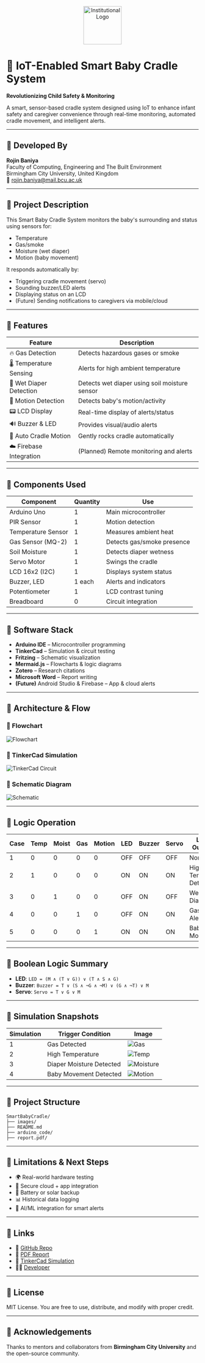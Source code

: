 
<p align="center">
  <img src="images/logo.png" alt="Institutional Logo" height="100"/>
</p>

# 👶 IoT-Enabled Smart Baby Cradle System
**Revolutionizing Child Safety & Monitoring**

A smart, sensor-based cradle system designed using IoT to enhance infant safety and caregiver convenience through real-time monitoring, automated cradle movement, and intelligent alerts.

---

## 👤 Developed By

**Rojin Baniya**  
Faculty of Computing, Engineering and The Built Environment  
Birmingham City University, United Kingdom  
📧 rojin.baniya@mail.bcu.ac.uk

---

## 📌 Project Description

This Smart Baby Cradle System monitors the baby's surrounding and status using sensors for:
- Temperature
- Gas/smoke
- Moisture (wet diaper)
- Motion (baby movement)

It responds automatically by:
- Triggering cradle movement (servo)
- Sounding buzzer/LED alerts
- Displaying status on an LCD
- (Future) Sending notifications to caregivers via mobile/cloud

---

## 🧠 Features

| Feature                | Description |
|------------------------|-------------|
| 🔥 Gas Detection       | Detects hazardous gases or smoke |
| 🌡️ Temperature Sensing | Alerts for high ambient temperature |
| 🍼 Wet Diaper Detection| Detects wet diaper using soil moisture sensor |
| 👶 Motion Detection     | Detects baby's motion/activity |
| 📟 LCD Display         | Real-time display of alerts/status |
| 🔊 Buzzer & LED        | Provides visual/audio alerts |
| 🤖 Auto Cradle Motion  | Gently rocks cradle automatically |
| ☁️ Firebase Integration| (Planned) Remote monitoring and alerts |

---

## 🔧 Components Used

| Component          | Quantity | Use |
|-------------------|----------|-----|
| Arduino Uno       | 1        | Main microcontroller |
| PIR Sensor        | 1        | Motion detection |
| Temperature Sensor| 1        | Measures ambient heat |
| Gas Sensor (MQ-2) | 1        | Detects gas/smoke presence |
| Soil Moisture     | 1        | Detects diaper wetness |
| Servo Motor       | 1        | Swings the cradle |
| LCD 16x2 (I2C)    | 1        | Displays system status |
| Buzzer, LED       | 1 each   | Alerts and indicators |
| Potentiometer     | 1        | LCD contrast tuning |
| Breadboard        | 0        | Circuit integration |

---

## 🧱 Software Stack

- **Arduino IDE** – Microcontroller programming
- **TinkerCad** – Simulation & circuit testing
- **Fritzing** – Schematic visualization
- **Mermaid.js** – Flowcharts & logic diagrams
- **Zotero** – Research citations
- **Microsoft Word** – Report writing
- **(Future)** Android Studio & Firebase – App & cloud alerts

---

## 📐 Architecture & Flow

### 🧩 Flowchart
![Flowchart](images/flowchart.png)

### 🧪 TinkerCad Simulation
![TinkerCad Circuit](images/simulation.png)

### 🔌 Schematic Diagram
![Schematic](images/schematic.png)

---

## 🔬 Logic Operation

| Case | Temp | Moist | Gas | Motion | LED | Buzzer | Servo | LCD Output          |
|------|------|-------|-----|--------|-----|--------|-------|---------------------|
| 1    | 0    | 0     | 0   | 0      | OFF | OFF    | OFF   | Normal              |
| 2    | 1    | 0     | 0   | 0      | ON  | ON     | ON    | High Temp Detected  |
| 3    | 0    | 1     | 0   | 0      | OFF | ON     | OFF   | Wet Diaper          |
| 4    | 0    | 0     | 1   | 0      | OFF | ON     | ON    | Gas Alert           |
| 5    | 0    | 0     | 0   | 1      | ON  | ON     | ON    | Baby is Moving      |

---

## 🧠 Boolean Logic Summary

- **LED**: `LED = (M ∧ (T ∨ G)) ∨ (T ∧ S ∧ G)`
- **Buzzer**: `Buzzer = T ∨ (S ∧ ¬G ∧ ¬M) ∨ (G ∧ ¬T) ∨ M`
- **Servo**: `Servo = T ∨ G ∨ M`

---

## 🧪 Simulation Snapshots

| Simulation | Trigger Condition        | Image |
|-----------|--------------------------|--------|
| 1         | Gas Detected              | ![Gas](images/gassim.PNG) |
| 2         | High Temperature          | ![Temp](images/tempsim.PNG) |
| 3         | Diaper Moisture Detected  | ![Moisture](images/soilsim.PNG) |
| 4         | Baby Movement Detected    | ![Motion](images/servosim.PNG) |

---

## 📁 Project Structure

```
SmartBabyCradle/
├── images/
├── README.md
├── arduino_code/
├── report.pdf/
```

---

## 🚧 Limitations & Next Steps

- 🌍 Real-world hardware testing
- 🔐 Secure cloud + app integration
- 🔋 Battery or solar backup
- 📊 Historical data logging
- 🧠 AI/ML integration for smart alerts

---

## 🔗 Links

- 📁 [GitHub Repo](https://github.com/Rozeen-Baniya/IOT-Enabled-Smart-Baby-Cradle-System)
- 📄 [PDF Report](report.pdf)
- 🧪 [TinkerCad Simulation](https://www.tinkercad.com/things/2Z4hPlJzU3A-smart-baby-cradle-monitor-system)
- 👨‍💻 [Developer](mailto:rojin.baniya@mail.bcu.ac.uk)

---

## 📃 License

MIT License. You are free to use, distribute, and modify with proper credit.

---

## 🙏 Acknowledgements

Thanks to mentors and collaborators from **Birmingham City University** and the open-source community.
